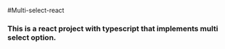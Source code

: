 #Multi-select-react
### This is a react project with typescript that implements multi select option.

